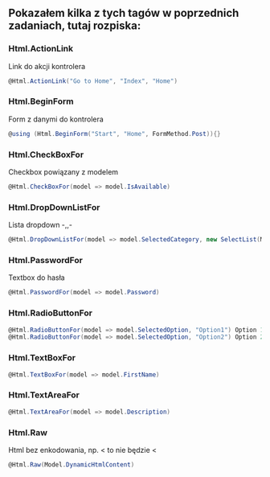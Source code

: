 ## Pokazałem kilka z tych tagów w poprzednich zadaniach, tutaj rozpiska:

### Html.ActionLink

Link do akcji kontrolera

```cs
@Html.ActionLink("Go to Home", "Index", "Home")
```

### Html.BeginForm

Form z danymi do kontrolera

```cs
@using (Html.BeginForm("Start", "Home", FormMethod.Post)){}
```

### Html.CheckBoxFor

Checkbox powiązany z modelem

```cs
@Html.CheckBoxFor(model => model.IsAvailable)
```

### Html.DropDownListFor

Lista dropdown -,,-

```cs
@Html.DropDownListFor(model => model.SelectedCategory, new SelectList(Model.Categories, "Id", "Name"))
```

### Html.PasswordFor

Textbox do hasła

```cs
@Html.PasswordFor(model => model.Password)
```

### Html.RadioButtonFor

```cs
@Html.RadioButtonFor(model => model.SelectedOption, "Option1") Option 1
@Html.RadioButtonFor(model => model.SelectedOption, "Option2") Option 2
```

### Html.TextBoxFor

```cs
@Html.TextBoxFor(model => model.FirstName)
```

### Html.TextAreaFor

```cs
@Html.TextAreaFor(model => model.Description)
```

### Html.Raw

Html bez enkodowania, np. < to nie będzie &lt;

```cs
@Html.Raw(Model.DynamicHtmlContent)
```